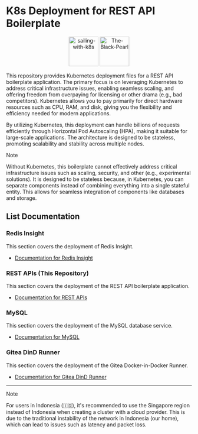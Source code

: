# K8s Deployment for REST API Boilerplate

<p align="center">
   <img src="https://kubernetes.io/images/kubernetes.png" alt="sailing-with-k8s" width="80">
   <img src="https://i.imgur.com/wGetVaj.png" alt="The-Black-Pearl" width="80">
</p>

This repository provides Kubernetes deployment files for a REST API boilerplate application. The primary focus is on leveraging Kubernetes to address critical infrastructure issues, enabling seamless scaling, and offering freedom from overpaying for licensing or other drama (e.g., bad competitors). Kubernetes allows you to pay primarily for direct hardware resources such as CPU, RAM, and disk, giving you the flexibility and efficiency needed for modern applications.

By utilizing Kubernetes, this deployment can handle billions of requests efficiently through Horizontal Pod Autoscaling (HPA), making it suitable for large-scale applications. The architecture is designed to be stateless, promoting scalability and stability across multiple nodes.

> [!NOTE]
> Without Kubernetes, this boilerplate cannot effectively address critical infrastructure issues such as scaling, security, and other (e.g., experimental solutions). It is designed to be stateless because, in Kubernetes, you can separate components instead of combining everything into a single stateful entity. This allows for seamless integration of components like databases and storage.

## List Documentation

### Redis Insight

This section covers the deployment of Redis Insight.

- [Documentation for Redis Insight](REDIS.md)

### REST APIs (This Repository)

This section covers the deployment of the REST API boilerplate application.

- [Documentation for REST APIs](RESTAPIs.md)

### MySQL

This section covers the deployment of the MySQL database service.

- [Documentation for MySQL](MySQL.md)

### Gitea DinD Runner

This section covers the deployment of the Gitea Docker-in-Docker Runner.

- [Documentation for Gitea DinD Runner](Gitea-Runner.md)

---

> [!NOTE]
> For users in Indonesia (🇮🇩), it's recommended to use the Singapore region instead of Indonesia when creating a cluster with a cloud provider. This is due to the traditional instability of the network in Indonesia (our home), which can lead to issues such as latency and packet loss.
